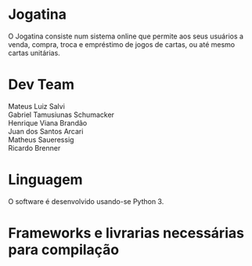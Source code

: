 # Jogatina
O Jogatina consiste num sistema online que permite aos seus usuários a
venda, compra, troca e empréstimo de jogos de cartas, ou até mesmo cartas
unitárias.

# Dev Team  
Mateus Luiz Salvi  
Gabriel Tamusiunas Schumacker  
Henrique Viana Brandão  
Juan dos Santos Arcari  
Matheus Saueressig  
Ricardo Brenner  

# Linguagem
O software é desenvolvido usando-se Python 3.

# Frameworks e livrarias necessárias para compilação
